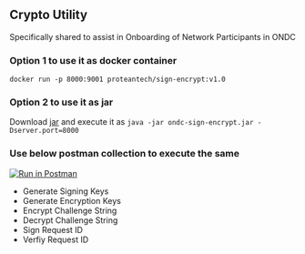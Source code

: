 
## Crypto Utility 
Specifically shared to assist in Onboarding of Network Participants in ONDC

### Option 1 to use it as docker container
``docker run -p 8000:9001 proteantech/sign-encrypt:v1.0``

### Option 2 to use it as jar 
Download [jar](/sign-encrypt/ondc-sign-encrypt.jar) and execute it as ```java -jar ondc-sign-encrypt.jar -Dserver.port=8000```

### Use below postman collection to execute the same 

[![Run in Postman](https://run.pstmn.io/button.svg)](https://god.gw.postman.com/run-collection/4458383-4e8390fd-1e4a-4f83-83d2-52f7f2264637?action=collection%2Ffork&collection-url=entityId%3D4458383-4e8390fd-1e4a-4f83-83d2-52f7f2264637%26entityType%3Dcollection%26workspaceId%3D7aec3395-f6dd-4231-b557-4406b610a970)

* Generate Signing Keys
* Generate Encryption Keys
* Encrypt Challenge String
* Decrypt Challenge String
* Sign Request ID
* Verfiy Request ID
